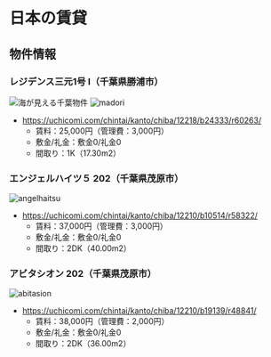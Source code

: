 # 日本の賃貸



## 物件情報

### レジデンス三元1号 I（千葉県勝浦市）
![海が見える千葉物件](https://uchicomi.com/assets/img_rent_webp/r8_05b2164eb745bd50d501538fc9b51c64_c15c28c3f2c6c3f06a23b1983af48167.jpg.webp)
![madori](https://uchicomi.com/assets/img_rent_webp/r8_37cca51745531ee765f346cfc2c28420_4d57733076a2eb3af95747c9f9bc74bf.jpg.webp)
* https://uchicomi.com/chintai/kanto/chiba/12218/b24333/r60263/
  * 賃料：25,000円（管理費：3,000円）　
  * 敷金/礼金：敷金0/礼金0　
  * 間取り：1K（17.30m2）

### エンジェルハイツ５ 202（千葉県茂原市）
![angelhaitsu](https://uchicomi.com/assets/img_rent_webp/r8_dadd92ef29a810e6747b49caf7fe862a_b073cdf9e70f8e6f5913accdc4020af6.jpg.webp) 
* https://uchicomi.com/chintai/kanto/chiba/12210/b10514/r58322/
  * 賃料：37,000円（管理費：3,000円）　
  * 敷金/礼金：敷金0/礼金0　
  * 間取り：2DK（40.00m2）

### アビタシオン 202（千葉県茂原市）
![abitasion](https://uchicomi.com/assets/img_rent_webp/r8_26e2c9678ffc9bad5c62418b75304d03_3d34d27dd1164e7e5b4c1ef0688a5a4d.png.webp)
* https://uchicomi.com/chintai/kanto/chiba/12210/b19139/r48841/
  * 賃料：38,000円（管理費：2,000円）　
  * 敷金/礼金：敷金0/礼金0　
  * 間取り：2DK（36.00m2）



